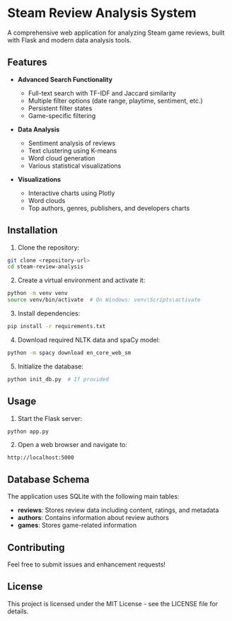 # Steam Review Analysis System

A comprehensive web application for analyzing Steam game reviews, built with Flask and modern data analysis tools.

## Features

- **Advanced Search Functionality**
  - Full-text search with TF-IDF and Jaccard similarity
  - Multiple filter options (date range, playtime, sentiment, etc.)
  - Persistent filter states
  - Game-specific filtering

- **Data Analysis**
  - Sentiment analysis of reviews
  - Text clustering using K-means
  - Word cloud generation
  - Various statistical visualizations

- **Visualizations**
  - Interactive charts using Plotly
  - Word clouds
  - Top authors, genres, publishers, and developers charts

## Installation

1. Clone the repository:
```bash
git clone <repository-url>
cd steam-review-analysis
```

2. Create a virtual environment and activate it:
```bash
python -m venv venv
source venv/bin/activate  # On Windows: venv\Scripts\activate
```

3. Install dependencies:
```bash
pip install -r requirements.txt
```

4. Download required NLTK data and spaCy model:
```bash
python -m spacy download en_core_web_sm
```

5. Initialize the database:
```bash
python init_db.py  # If provided
```

## Usage

1. Start the Flask server:
```bash
python app.py
```

2. Open a web browser and navigate to:
```
http://localhost:5000
```

## Database Schema

The application uses SQLite with the following main tables:

- **reviews**: Stores review data including content, ratings, and metadata
- **authors**: Contains information about review authors
- **games**: Stores game-related information

## Contributing

Feel free to submit issues and enhancement requests!

## License

This project is licensed under the MIT License - see the LICENSE file for details.
